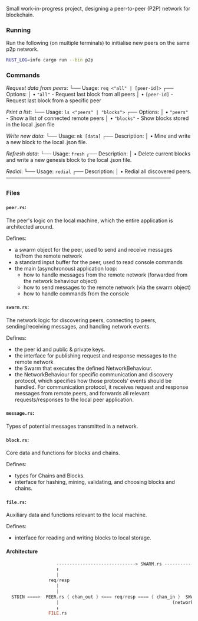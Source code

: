 Small work-in-progress project, designing a peer-to-peer (P2P) network for blockchain.

### Running

Run the following (on multiple terminals) to initialise new peers on the same p2p network.

```sh
RUST_LOG=info cargo run --bin p2p
```
### Commands

  *Request data from peers*:
└── Usage: `req <"all" | [peer-id]>`
┌── Options:
│     • `"all"`      - Request last block from all peers
│     • `[peer-id]`  - Request last block from a specific peer

  *Print a list*:
└── Usage: `ls <"peers" | "blocks">`
┌── Options:
│     • `"peers"`    - Show a list of connected remote peers
│     • `"blocks"`   - Show blocks stored in the local .json file

  *Write new data*:
└── Usage: `mk [data]`
┌── Description:
│     • Mine and write a new block to the local .json file.

  *Refresh data*:
└── Usage: `fresh`
┌── Description:
│     • Delete current blocks and write a new genesis block to the local .json file.

  *Redial*:
└── Usage: `redial`
┌── Description:
│     • Redial all discovered peers.
─────────────────────────────────────────────

### Files

#### `peer.rs`:
The peer's logic on the local machine, which the entire application is architected around.

Defines:
  - a swarm object for the peer, used to send and receive messages to/from the remote network
  - a standard input buffer for the peer, used to read console commands
  - the main (asynchronous) application loop:
    - how to handle messages from the remote network (forwarded from the network behaviour object)
    - how to send messages to the remote network (via the swarm object)
    - how to handle commands from the console

#### `swarm.rs`:
The network logic for discovering peers, connecting to peers, sending/receiving messages, and handling network events.

Defines:
  - the peer id and public & private keys.
  - the interface for publishing request and response messages to the remote network
  - the Swarm that executes the defined NetworkBehaviour.
  - the NetworkBehaviour for specific communication and discovery protocol, which specifies how those protocols' events
    should be handled. For communication protocol, it receives request and response messages from remote peers, and
    forwards all relevant requests/responses to the local peer application.

#### `message.rs`:
Types of potential messages transmitted in a network.

#### `block.rs`:
Core data and functions for blocks and chains.

Defines:
  - types for Chains and Blocks.
  - interface for hashing, mining, validating, and choosing blocks and chains.

#### `file.rs`:
Auxiliary data and functions relevant to the local machine.

Defines:
  - interface for reading and writing blocks to local storage.


#### Architecture
```rs
                   ------------------------------> SWARM.rs ---------------------------->
                   ↑                                                                    |
                   |                                                                    |
                req/resp                                                             req/resp
                   |                                                                    |
                   |                                                                    ↓
  STDIN ====>  PEER.rs { chan_out } <=== req/resp ==== { chan_in }  SWARM.rs  <-- event <---   P2P_NETWORK
                   |                                           (network behaviour)
                   ↓
                FILE.rs
```

<!--
  Note:
  The Peer and NetworkBehaviour object never directly communicate. The Swarm is the intermediary that executes the one-way communication (the NetworkBehaviour sending messages to it the Peer via the local channel) describes in the code, when responding to events.
-->